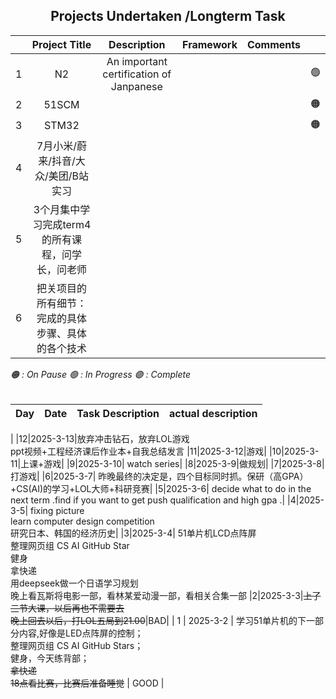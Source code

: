 ## <center>Projects Undertaken /Longterm Task

|  |Project Title        | Description                            | Framework     |  Comments | |
|---|:----------------------:|:---------------------------------------------:|:---------------:|----------:|----------|
| 1 | N2 | An important certification of Janpanese|  |  |🟢|
| 2 | 51SCM|  |  |  |🟠|
| 3 | STM32| |  | |🟠|
|4| 7月小米/蔚来/抖音/大众/美团/B站 实习|
|5| 3个月集中学习完成term4的所有课程，问学长，问老师 |
|6| 把关项目的所有细节：完成的具体步骤、具体的各个技术|

*🟠 : On Pause
🟢 : In Progress
🟣 : Complete*
<br/><br/>


| Day   | Date      | Task Description   |    actual description|
|-------|-----------|---------------------|--------|
|
|12|2025-3-13|放弃冲击钻石，放弃LOL游戏 <br> ppt视频+工程经济课后作业本+自我总结发言
|11|2025-3-12|游戏|
|10|2025-3-11|上课+游戏|
|9|2025-3-10| watch series|
|8|2025-3-9|做规划|
|7|2025-3-8| 打游戏|
|6|2025-3-7| 昨晚最终的决定是，四个目标同时抓。保研（高GPA）+CS(AI)的学习+LOL大师+科研竞赛|
|5|2025-3-6| decide what to do in the next term .find if you want to get push qualification and high gpa .|
|4|2025-3-5| fixing picture <br> learn computer design competition <br> 研究日本、韩国的经济历史|
|3|2025-3-4| 51单片机LCD点阵屏 <br> 整理网页组 CS AI GitHub Star <br>健身 <br>拿快递 <br> 用deepseek做一个日语学习规划 <br> 晚上看瓦斯将电影一部，看林某爱动漫一部，看相关合集一部
|2|2025-3-3|~~上了三节大课，以后再也不需要去~~ <br> ~~晚上回去以后，打LOL五局到21.00~~|BAD|
| 1     | 2025-3-2  | 学习51单片机的下一部分内容,好像是LED点阵屏的控制；<br>整理网页组 CS AI GitHub Stars；<br>健身，今天练背部；<br>~~拿快递~~<br>~~18点看比赛，比赛后准备睡觉~~  | GOOD |




